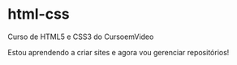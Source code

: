 # html-css
 Curso de HTML5 e CSS3 do CursoemVideo


Estou aprendendo a criar sites e agora vou gerenciar repositórios!
